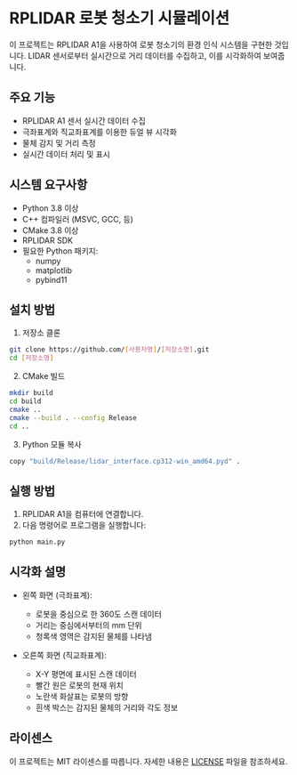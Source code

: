 # RPLIDAR 로봇 청소기 시뮬레이션

이 프로젝트는 RPLIDAR A1을 사용하여 로봇 청소기의 환경 인식 시스템을 구현한 것입니다. LIDAR 센서로부터 실시간으로 거리 데이터를 수집하고, 이를 시각화하여 보여줍니다.

## 주요 기능

- RPLIDAR A1 센서 실시간 데이터 수집
- 극좌표계와 직교좌표계를 이용한 듀얼 뷰 시각화
- 물체 감지 및 거리 측정
- 실시간 데이터 처리 및 표시

## 시스템 요구사항

- Python 3.8 이상
- C++ 컴파일러 (MSVC, GCC, 등)
- CMake 3.8 이상
- RPLIDAR SDK
- 필요한 Python 패키지:
  - numpy
  - matplotlib
  - pybind11

## 설치 방법

1. 저장소 클론
```bash
git clone https://github.com/[사용자명]/[저장소명].git
cd [저장소명]
```

2. CMake 빌드
```bash
mkdir build
cd build
cmake ..
cmake --build . --config Release
cd ..
```

3. Python 모듈 복사
```bash
copy "build/Release/lidar_interface.cp312-win_amd64.pyd" .
```

## 실행 방법

1. RPLIDAR A1을 컴퓨터에 연결합니다.
2. 다음 명령어로 프로그램을 실행합니다:
```bash
python main.py
```

## 시각화 설명

- 왼쪽 화면 (극좌표계):
  - 로봇을 중심으로 한 360도 스캔 데이터
  - 거리는 중심에서부터의 mm 단위
  - 청록색 영역은 감지된 물체를 나타냄

- 오른쪽 화면 (직교좌표계):
  - X-Y 평면에 표시된 스캔 데이터
  - 빨간 원은 로봇의 현재 위치
  - 노란색 화살표는 로봇의 방향
  - 흰색 박스는 감지된 물체의 거리와 각도 정보

## 라이센스

이 프로젝트는 MIT 라이센스를 따릅니다. 자세한 내용은 [LICENSE](LICENSE) 파일을 참조하세요. 